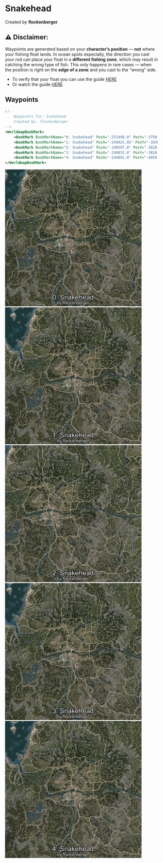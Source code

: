 # Snakehead
Created by **flockenberger**

## ⚠️ Disclaimer:
Waypoints are generated based on your __**character’s position**__ — __not__ where your fishing float lands.
In ocean spots especially, the direction you cast your rod can place your float in a **different fishing zone**, which may result in catching the wrong type of fish.
This only happens in rare cases — when the position is right on the **edge of a zone** and you cast to the “wrong” side.

- To verify that your float you can use the guide [HERE](https://flockenberger.github.io/bdo-fish-position/)
- Or watch the guide [HERE](https://youtu.be/t-VXcRoNojk)

## Waypoints
```xml
<!--
    Waypoints for: Snakehead
    Created by: flockenberger
-->
<WorldmapBookMark>
    <BookMark BookMarkName="0: Snakehead" PosX="-231498.0" PosY="-3750.0" PosZ="-52334.0" />
    <BookMark BookMarkName="1: Snakehead" PosX="-249925.05" PosY="-3939.9097" PosZ="-46653.977" />
    <BookMark BookMarkName="2: Snakehead" PosX="-198597.0" PosY="-3820.0" PosZ="-57547.0" />
    <BookMark BookMarkName="3: Snakehead" PosX="-240832.0" PosY="-3818.0" PosZ="-49850.0" />
    <BookMark BookMarkName="4: Snakehead" PosX="-249892.0" PosY="-4059.0" PosZ="-47206.0" />
</WorldmapBookMark>
```

<img src="./Snakehead_0_Preview.webp" width="450"/> <img src="./Snakehead_1_Preview.webp" width="450"/> <img src="./Snakehead_2_Preview.webp" width="450"/> <img src="./Snakehead_3_Preview.webp" width="450"/> <img src="./Snakehead_4_Preview.webp" width="450"/> 
